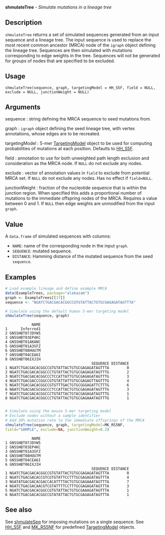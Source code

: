 **shmulateTree** - *Simulate mutations in a lineage tree*

Description
--------------------

`shmulateTree` returns a set of simulated sequences generated from an input 
sequence and a lineage tree. The input sequence is used to replace the most recent 
common ancestor (MRCA) node of the `igraph` object defining the lineage tree. 
Sequences are then simulated with mutations corresponding to edge weights in the tree. 
Sequences will not be generated for groups of nodes that are specified to be excluded.


Usage
--------------------
```
shmulateTree(sequence, graph, targetingModel = HH_S5F, field = NULL,
exclude = NULL, junctionWeight = NULL)
```

Arguments
-------------------

sequence
:   string defining the MRCA sequence to seed mutations from.

graph
:   `igraph` object defining the seed lineage tree, with 
vertex annotations, whose edges are to be recreated.

targetingModel
:   5-mer [TargetingModel](TargetingModel-class.md) object to be used for computing 
probabilities of mutations at each position. Defaults to
[HH_S5F](HH_S5F.md).

field
:   annotation to use for both unweighted path length exclusion 
and consideration as the MRCA node. If `NULL` do not 
exclude any nodes.

exclude
:   vector of annotation values in `field` to exclude from 
potential MRCA set. If `NULL` do not exclude any nodes.
Has no effect if `field=NULL`.

junctionWeight
:   fraction of the nucleotide sequence that is within the 
junction region. When specified this adds a proportional 
number of mutations to the immediate offspring nodes of the 
MRCA. Requires a value between 0 and 1. If `NULL` then 
edge weights are unmodified from the input `graph`.




Value
-------------------

A `data.frame` of simulated sequences with columns:

+  `NAME`:      name of the corresponding node in the input 
`graph`.  
+  `SEQUENCE`:  mutated sequence.
+  `DISTANCE`:  Hamming distance of the mutated sequence from 
the seed `sequence`.




Examples
-------------------

```R
# Load example lineage and define example MRCA
data(ExampleTrees, package="alakazam")
graph <- ExampleTrees[[17]]
sequence <- "NGATCTGACGACACGGCCGTGTATTACTGTGCGAGAGATAGTTTA"

# Simulate using the default human 5-mer targeting model
shmulateTree(sequence, graph)

```


```
            NAME
1      Inferred1
2 GN5SHBT07JDYW5
3 GN5SHBT03EP4KC
4 GN5SHBT01AKANC
5 GN5SHBT01A3SFZ
6 GN5SHBT08HUU7M
7 GN5SHBT04CEA6I
8 GN5SHBT06IXJIH
                                       SEQUENCE DISTANCE
1 NGATCTGACGACACGGCCGTGTATTACTGTGCGAGAGATAGTTTA        0
2 NGATCTGACGACACGGCCCTGTATTACTGTGCGAGAGATAGTTTG        2
3 NGATCTGACGACACGGCCCTCCATTATTGTGCGAGAGATAGTTTG        3
4 NGATCTGACGACCCGGCCGTGTATTATTGTGCGAGAGTTAGTTTG        4
5 NGATCTGACGACACGGCCGTGTTTGACTGTGCGGGAGATTCTTTG        6
6 NAATCTGACGACGCGGCCCTCCATTACTGTGCGAGAGATAGTTTG        3
7 NGATCTGACGACACGGCCCTGTATTACTGTACGAGAGATAGTTTG        1
8 NGATCTGACGACACGGCCCTGTATTACTGTGCGAGAAATAGTTTG        1

```


```R

# Simulate using the mouse 5-mer targeting model
# Exclude nodes without a sample identifier
# Add 20% mutation rate to the immediate offsprings of the MRCA
shmulateTree(sequence, graph, targetingModel=MK_RS5NF,
field="SAMPLE", exclude=NA, junctionWeight=0.2)
```


```
            NAME
1 GN5SHBT07JDYW5
2 GN5SHBT03EP4KC
3 GN5SHBT01A3SFZ
4 GN5SHBT08HUU7M
5 GN5SHBT04CEA6I
6 GN5SHBT06IXJIH
                                       SEQUENCE DISTANCE
1 NGATCTGACGACACGGCCGTGTATTACTGTGCGAGAGATAGTTTA        0
2 NGATCTGACGACACCGTCGTGTATTCCTTTGCGAGAGATAGTTTA        4
3 NGATATGACGACACGACCACATTTTACTGTGCGAGAAATAGTTTA        7
4 NGATCTGACGACAACGTCGTATTTTCCTTTGCGAGAGATAGTTTA        3
5 NGATCTGACGACACGGCCGTGTATTACTGTGCGAAAGATAGTTTA        1
6 NGATCTGACGACACGGCCGTATATTACTGTGCGAGAGATAGTTTA        1

```



See also
-------------------

See [shmulateSeq](shmulateSeq.md) for imposing mutations on a single sequence. 
See [HH_S5F](HH_S5F.md) and [MK_RS5NF](MK_RS5NF.md) for predefined 
[TargetingModel](TargetingModel-class.md) objects.




